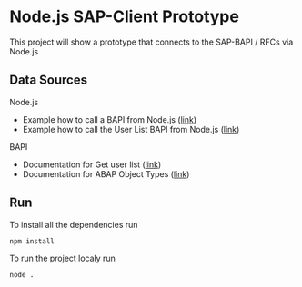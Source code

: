 # Node.js SAP-Client Prototype

This project will show a prototype that connects to the SAP-BAPI / RFCs via Node.js

## Data Sources

Node.js

- Example how to call a BAPI from Node.js ([link](https://github.com/SAP/node-rfc))
- Example how to call the User List BAPI from Node.js ([link](http://blog.maruskin.eu/2018/04/how-to-call-bapi-in-sap-from-nodejs-app.html))

BAPI

- Documentation for Get user list ([link](https://www.se80.co.uk/sapfms/b/bapi/bapi_customer_getlist.htm))
- Documentation for ABAP Object Types ([link](https://www.sapdatasheet.org/abap/tabl/bapiussrge.html))

## Run

To install all the dependencies run

`npm install`

To run the project localy run

`node .`
